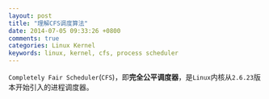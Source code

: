 ```yaml
---
layout: post
title: "理解CFS调度算法"
date: 2014-07-05 09:33:26 +0800
comments: true
categories: Linux Kernel
keywords: linux, kernel, cfs, process scheduler
---
```


`Completely Fair Scheduler`(`CFS`)，即**完全公平调度器**，是`Linux`内核从`2.6.23`版本开始引入的进程调度器。
